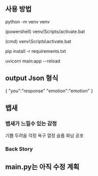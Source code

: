 ## 사용 방법
 python -m venv venv
 
 (powershell)
 venv/Scripts/activate.bat

 (cmd)
 venv\Scripts\activate.bat
 
 pip install -r requirements.txt

uvicorn main:app --reload


## output Json 형식
{
    "you":"response"
    "emotion":"emotion"
}

## 뱁새
### 뱁새가 느낄수 있는 감정
기쁨 두려움 걱정 욕구 열정 슬픔 화남 공포

### Back Story


## main.py는 아직 수정 계획
